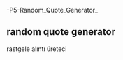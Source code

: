 
-P5-Random_Quote_Generator_

random quote generator
-------------------------------------------------------------------------------------------------------------------------------------------------------------------------
rastgele alıntı üreteci

